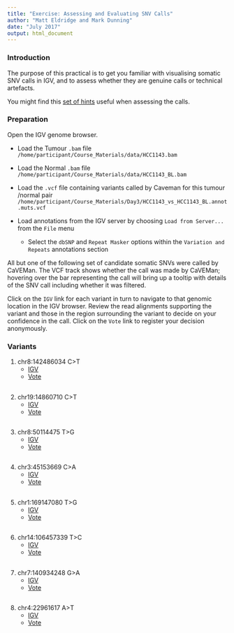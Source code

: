 ```yaml
---
title: "Exercise: Assessing and Evaluating SNV Calls"
author: "Matt Eldridge and Mark Dunning"
date: "July 2017"
output: html_document
---
```


### Introduction

The purpose of this practical is to get you familiar with visualising somatic SNV calls in IGV, and to assess whether they are genuine calls or technical artefacts. 

You might find this [set of hints](https://rawgit.com/bioinformatics-core-shared-training/cruk-summer-school-2017/master/Day3/somatic_snv_assessment_igv_tips.html) useful when assessing the calls.

### Preparation

Open the IGV genome browser.

* Load the Tumour `.bam` file `/home/participant/Course_Materials/data/HCC1143.bam`

* Load the Normal `.bam` file `/home/participant/Course_Materials/data/HCC1143_BL.bam`

* Load the `.vcf` file containing variants called by Caveman for this tumour /normal pair `/home/participant/Course_Materials/Day3/HCC1143_vs_HCC1143_BL.annot.muts.vcf`

* Load annotations from the IGV server by choosing `Load from Server...` from the `File` menu
    * Select the `dbSNP` and `Repeat Masker` options within the `Variation and Repeats` annotations section

All but one of the following set of candidate somatic SNVs were called by CaVEMan. The VCF track shows whether the call was made by CaVEMan; hovering over the bar representing the call will bring up a tooltip with details of the SNV call including whether it was filtered.

Click on the `IGV` link for each variant in turn to navigate to that genomic location in the IGV browser. Review the read alignments supporting the variant and those in the region surrounding the variant to decide on your confidence in the call. Click on the `Vote` link to register your decision anonymously.

### Variants

1. chr8:142486034 C>T
    * [IGV](http://localhost:60151/goto?locus=8:142486034)
    * <a target="_blank" href="https://docs.google.com/forms/d/e/1FAIpQLSe2LQZRl1OE_SwXNc7L5t1YABG1MccnfoUvfnAnIBBbxFaroA/viewform">Vote</a>

<div style="line-height: 10%;"><br></div>

2. chr19:14860710 C>T
    * [IGV](http://localhost:60151/goto?locus=19:14860710)
    * <a target="_blank" href="https://docs.google.com/forms/d/e/1FAIpQLSdpcUUnDPwWlHDydXlILnSL-qxhO_y4UkAZccv2l8ONSvbLCg/viewform">Vote</a>

<div style="line-height: 10%;"><br></div>

3. chr8:50114475 T>G
    * [IGV](http://localhost:60151/goto?locus=8:50114475)
    * <a target="_blank" href="https://docs.google.com/forms/d/e/1FAIpQLSfqo7oZkTdYNCsF6Xjuvwd47ruqMw7kKPOssBwDV_NVhls3SA/viewform">Vote</a>

<div style="line-height: 10%;"><br></div>

4. chr3:45153669 C>A
    * [IGV](http://localhost:60151/goto?locus=3:45153669)
    * <a target="_blank" href="https://docs.google.com/forms/d/e/1FAIpQLSfIDyY_r4GA8plwhOiFrHn64LZ6pbf_YKk-dgFdE8L7oecowQ/viewform">Vote</a>

<div style="line-height: 10%;"><br></div>

5. chr1:169147080 T>G
    * [IGV](http://localhost:60151/goto?locus=1:169147080)
    * <a target="_blank" href="https://docs.google.com/forms/d/e/1FAIpQLSfXAJSAmh4QwlH6g-6QSf2Csg_xupu6G48UcDItrctHW2h7Zw/viewform">Vote</a>

<div style="line-height: 10%;"><br></div>

6. chr14:106457339 T>C
    * [IGV](http://localhost:60151/goto?locus=14:106457339)
    * <a target="_blank" href="https://docs.google.com/forms/d/e/1FAIpQLSfA-w_-WN34nEhSIaqzdpThmmqDrEIB2YZKcsuSuyUALNL27A/viewform">Vote</a>

<div style="line-height: 10%;"><br></div>

7. chr7:140934248 G>A
    * [IGV](http://localhost:60151/goto?locus=7:140934248)
    * <a target="_blank" href="https://docs.google.com/forms/d/e/1FAIpQLSexqNn9I7BaSWvi4b9QzG64xzqERjlojCuao4-4qVzQfA3x1Q/viewform">Vote</a>

<div style="line-height: 10%;"><br></div>

8. chr4:22961617 A>T
    * [IGV](http://localhost:60151/goto?locus=4:22961617)
    * <a target="_blank" href="https://docs.google.com/forms/d/e/1FAIpQLSevOKAdDXMQ0IikRJPubQNTkZm3GYMKSdgOpdb7tKP_Ca1w_w/viewform">Vote</a>

<div style="line-height: 50%;"><br></div>
